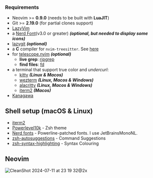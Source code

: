 ### Requirements

- Neovim >= **0.9.0** (needs to be built with **LuaJIT**)
- Git >= **2.19.0** (for partial clones support)
- [LazyVim](https://www.lazyvim.org/)
- a [Nerd Font](https://www.nerdfonts.com/)(v3.0 or greater) **_(optional, but needed to display some icons)_**
- [lazygit](https://github.com/jesseduffield/lazygit) **_(optional)_**
- a **C** compiler for `nvim-treesitter`. See [here](https://github.com/nvim-treesitter/nvim-treesitter#requirements)
- for [telescope.nvim](https://github.com/nvim-telescope/telescope.nvim) **_(optional)_**
  - **live grep**: [ripgrep](https://github.com/BurntSushi/ripgrep)
  - **find files**: [fd](https://github.com/sharkdp/fd)
- a terminal that support true color and _undercurl_:
  - [kitty](https://github.com/kovidgoyal/kitty) **_(Linux & Macos)_**
  - [wezterm](https://github.com/wez/wezterm) **_(Linux, Macos & Windows)_**
  - [alacritty](https://github.com/alacritty/alacritty) **_(Linux, Macos & Windows)_**
  - [iterm2](https://iterm2.com/) **_(Macos)_**
- [Kanagawa](https://github.com/rebelot/kanagawa.nvim)

## Shell setup (macOS & Linux)

- [iterm2](https://iterm2.com/)
- [Powerlevel10k](https://github.com/romkatv/powerlevel10k) - Zsh theme
- [Nerd fonts](https://github.com/ryanoasis/nerd-fonts) - Powerline-patched fonts. I use JetBrainsMonoNL.
- [zsh-autosuggestions](https://github.com/zsh-users/zsh-autosuggestions) - Command Suggestions
- [zsh-syntax-highlighting](https://github.com/zsh-users/zsh-syntax-highlighting) - Syntax Colouring


## Neovim
![CleanShot 2024-07-11 at 23 19 32@2x](https://github.com/user-attachments/assets/b31ef724-ce14-47e1-bc56-386a010c88b5)
